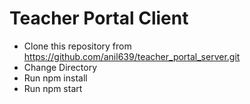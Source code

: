 # Teacher Portal Client

- Clone this repository from https://github.com/anil639/teacher_portal_server.git
- Change Directory
- Run npm install
- Run npm start
